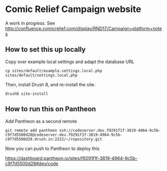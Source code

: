 # Comic Relief Campaign website

A work in progress. See http://confluence.comicrelief.com/display/RND17/Campaign+platform+notes

## How to set this up locally

Copy over example local settings and adapt the database URL

	cp sites/default/example.settings.local.php sites/default/settings.local.php

Then, install Drush 8, and re-install the site.

	drush8 site-install

## How to run this on Pantheon

Add Pantheon as a second remote

	git remote add pantheon ssh://codeserver.dev.f9291f1f-3819-4964-9c5b-c9f7d5500d28@codeserver.dev.f9291f1f-3819-4964-9c5b-c9f7d5500d28.drush.in:2222/~/repository.git

Now you can push to Pantheon to deploy this

https://dashboard.pantheon.io/sites/f9291f1f-3819-4964-9c5b-c9f7d5500d28#dev/code



